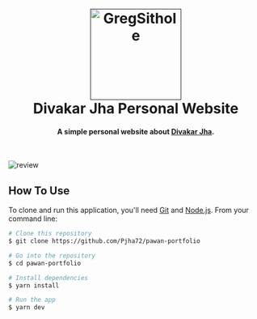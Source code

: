 <h1 align="center">
  <br>
  <a href="">
  <img src="./src/components/home/me.png" alt="GregSithole" width="180"></a>
  <br>
  Divakar Jha Personal Website
  <br>
</h1>

<h4 align="center">A simple personal website about <a href="https://github.com/Pjha72" target="_blank">Divakar Jha</a>.</h4>

<br>

![review](https://github.com/Djha-03/Creative-Visionary-Portfolio-main/assets/121291180/88b1a251-bbea-41ed-a4b2-4f185e34bea7)


## How To Use

To clone and run this application, you'll need [Git](https://git-scm.com) and [Node.js](https://nodejs.org/en/download/). From your command line:

```bash
# Clone this repository
$ git clone https://github.com/Pjha72/pawan-portfolio

# Go into the repository
$ cd pawan-portfolio

# Install dependencies
$ yarn install

# Run the app
$ yarn dev
```
